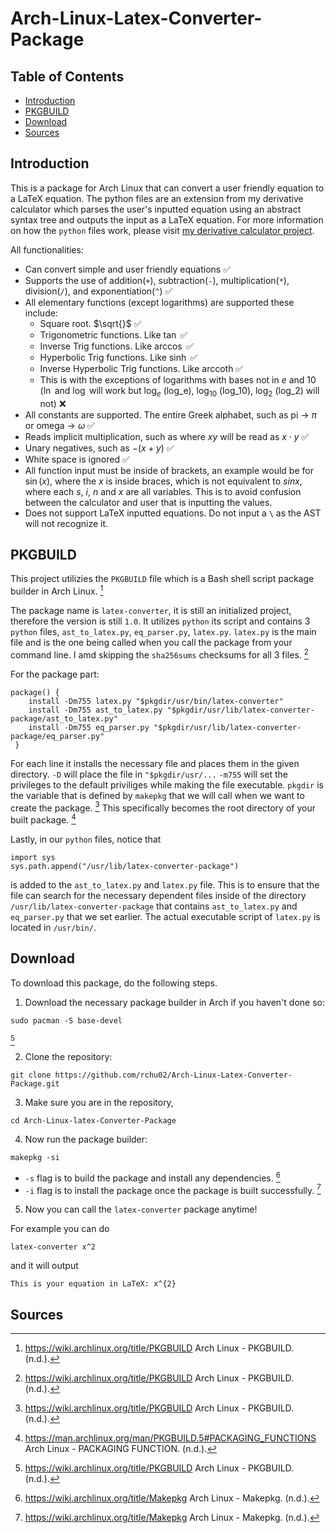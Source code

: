 # Arch-Linux-Latex-Converter-Package
## Table of Contents 
  - [Introduction](#introduction)
  - [PKGBUILD](#pkgbuild)
  - [Download](#download)
  - [Sources](#sources)

## Introduction
This is a package for Arch Linux that can convert a user friendly equation to a LaTeX equation. The python files are an extension from my derivative calculator which parses the user's inputted equation using an abstract syntax tree and outputs the input as a LaTeX equation. For more information on how the `python` files work, please visit <a href="https://github.com/rchu02/Derivative-calculator.git" target="_blank">my derivative calculator project</a>. 

All functionalities:
* Can convert simple and user friendly equations ✅
* Supports the use of addition(`+`), subtraction(`-`), multiplication(`*`), division(`/`), and exponentiation(`^`) ✅
* All elementary functions (except logarithms) are supported these include:  
    * Square root. $\sqrt{}$ ✅
    * Trigonometric functions. Like $\tan$ ✅
    * Inverse Trig functions. Like $\arccos$ ✅
    * Hyperbolic Trig functions. Like $\sinh$ ✅
    * Inverse Hyperbolic Trig functions. Like $\text{arccoth}$ ✅
    * This is with the exceptions of logarithms with bases not in $e$ and $10$ ($\ln$ and $\log$ will work but $\log_e$ (log_e), $\log_{10}$ (log_10), $\log_2$ (log_2) will not) ❌
* All constants are supported. The entire Greek alphabet, such as pi &rarr; $\pi$ or omega &rarr; $\omega$ ✅
* Reads implicit multiplication, such as where $xy$ will be read as $x \cdot y$ ✅
* Unary negatives, such as $-(x+y)$ ✅
* White space is ignored ✅
* All function input must be inside of brackets, an example would be for $\sin(x)$, where the $x$ is inside braces, which is not equivalent to $sinx$, where each $s$, $i$, $n$ and $x$ are all variables. This is to avoid confusion between the calculator and user that is inputting the values.
* Does not support LaTeX inputted equations. Do not input a `\` as the AST will not recognize it.

## PKGBUILD
This project utilizies the `PKGBUILD` file which is a Bash shell script package builder in Arch Linux. [^1]

The package name is `latex-converter`, it is still an initialized project, therefore the version is still `1.0`. It utilizes `python` its script and contains 3 `python` files, `ast_to_latex.py`, `eq_parser.py`, `latex.py`. `latex.py` is the main file and is the one being called when you call the package from your command line. I amd skipping the `sha256sums` checksums for all 3 files. [^1]

For the package part:
```
package() {
    install -Dm755 latex.py "$pkgdir/usr/bin/latex-converter"
    install -Dm755 ast_to_latex.py "$pkgdir/usr/lib/latex-converter-package/ast_to_latex.py"
    install -Dm755 eq_parser.py "$pkgdir/usr/lib/latex-converter-package/eq_parser.py"
 }
```
For each line it installs the necessary file and places them in the given directory. `-D` will place the file in `"$pkgdir/usr/...` `-m755` will set the privileges to the default priviliges while making the file executable. `pkgdir` is the variable that is defined by `makepkg` that we will call when we want to create the package. [^1] This specifically becomes the root directory of your built package. [^2]

Lastly, in our `python` files, notice that 
```
import sys
sys.path.append("/usr/lib/latex-converter-package")
```
is added to the `ast_to_latex.py` and `latex.py` file. This is to ensure that the file can search for the necessary dependent files inside of the directory `/usr/lib/latex-converter-package` that contains `ast_to_latex.py` and `eq_parser.py` that we set earlier. The actual executable script of `latex.py` is located in `/usr/bin/`.

## Download
To download this package, do the following steps.

1. Download the necessary package builder in Arch if you haven't done so:
```
sudo pacman -S base-devel
```
[^1]

2. Clone the repository:
```
git clone https://github.com/rchu02/Arch-Linux-Latex-Converter-Package.git
```

3. Make sure you are in the repository,
```
cd Arch-Linux-latex-Converter-Package
```

4. Now run the package builder:
```
makepkg -si
```
* `-s` flag is to build the package and install any dependencies. [^3]
* `-i` flag is to install the package once the package is built successfully. [^3]

5. Now you can call the `latex-converter` package anytime!

For example you can do 
```
latex-converter x^2
```
and it will output 
```
This is your equation in LaTeX: x^{2}
```

## Sources

[^1]: https://wiki.archlinux.org/title/PKGBUILD
Arch Linux - PKGBUILD. (n.d.).

[^2]: https://man.archlinux.org/man/PKGBUILD.5#PACKAGING_FUNCTIONS
Arch Linux - PACKAGING FUNCTION. (n.d.).

[^3]: https://wiki.archlinux.org/title/Makepkg
Arch Linux - Makepkg. (n.d.).
